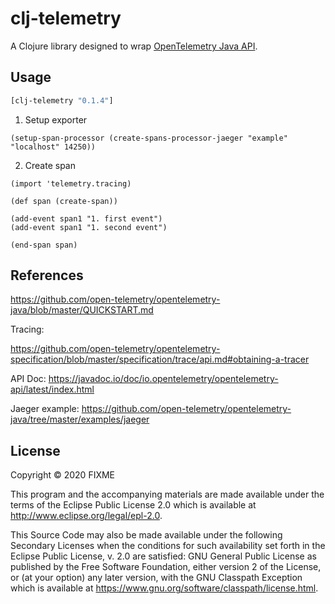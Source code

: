 # clj-telemetry

A Clojure library designed to wrap [OpenTelemetry Java API](https://github.com/open-telemetry/opentelemetry-java).

## Usage

```clj
[clj-telemetry "0.1.4"]
```

1. Setup exporter

```
(setup-span-processor (create-spans-processor-jaeger "example" "localhost" 14250))
```

2. Create span

```
(import 'telemetry.tracing)

(def span (create-span))

(add-event span1 "1. first event")
(add-event span1 "1. second event")

(end-span span)
```



## References

https://github.com/open-telemetry/opentelemetry-java/blob/master/QUICKSTART.md

Tracing:

https://github.com/open-telemetry/opentelemetry-specification/blob/master/specification/trace/api.md#obtaining-a-tracer

API Doc:
https://javadoc.io/doc/io.opentelemetry/opentelemetry-api/latest/index.html

Jaeger example:
https://github.com/open-telemetry/opentelemetry-java/tree/master/examples/jaeger

## License

Copyright © 2020 FIXME

This program and the accompanying materials are made available under the
terms of the Eclipse Public License 2.0 which is available at
http://www.eclipse.org/legal/epl-2.0.

This Source Code may also be made available under the following Secondary
Licenses when the conditions for such availability set forth in the Eclipse
Public License, v. 2.0 are satisfied: GNU General Public License as published by
the Free Software Foundation, either version 2 of the License, or (at your
option) any later version, with the GNU Classpath Exception which is available
at https://www.gnu.org/software/classpath/license.html.
